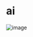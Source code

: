 # ai
![image](https://github.com/WhyNotToon/ai/assets/162767479/9b43a770-0caa-4f10-8e8f-cae93c1cd219)
